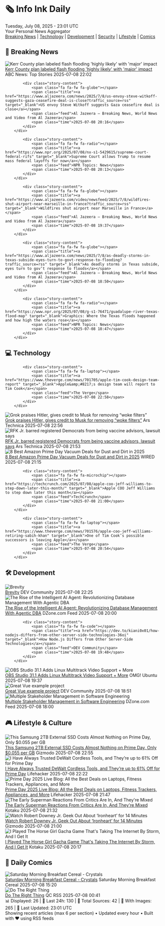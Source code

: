<!-- Processing 54 RSS feeds at 2025-07-08 23:01:42 UTC -->
<!-- Processing: XKCD -->
<!-- Processing: Girl Genius -->
<!-- Processing: Dinosaur Comics -->
<!-- Processing: BBC World News -->
<!-- Processing: BBC Breaking News -->
<!-- Processing: NPR News -->
<!-- Processing: CBC News -->
<!-- Error processing https://rss.cbc.ca/lineup/topstories.xml: The read operation timed out -->
<!-- Processing: Reuters World News -->
<!-- Processing: ABC News Breaking -->
<!-- Processing: Guardian World News -->
<!-- Processing: Sky News World -->
<!-- Processing: The Verge -->
<!-- Processing: Ars Technica -->
<!-- Processing: O'Reilly Radar -->
<!-- Processing: Lobsters Python -->
<!-- Processing: Hacker News -->
<!-- Processing: Dev.to -->
<!-- Processing: Phoronix Linux News -->
<!-- Processing: It's FOSS -->
<!-- Processing: OMG! Ubuntu -->
<!-- Processing: Linux.com -->
<!-- Processing: Red Hat Blog -->
<!-- Processing: GitHub Blog -->
<!-- Processing: GitLab Blog -->
<!-- Processing: InfoQ -->
<!-- Processing: DZone -->
<!-- Processing: Lifehacker -->
<!-- Processing: Gizmodo -->
<!-- Processing: Kotaku -->
<!-- Processing: Krebs on Security -->
<!-- Processing: Schneier on Security -->
<!-- Generated 7 new posts out of 31 feeds processed -->
<div class="newspaper-header">
    <h1 class="newspaper-title">🗞️ Info Ink Daily</h1>
    <div class="newspaper-date">Tuesday, July 08, 2025 - 23:01 UTC</div>
    <div class="newspaper-subtitle">Your Personal News Aggregator</div>
</div>

<div class="newspaper-nav">
    <a href="#breaking">Breaking News</a> |
    <a href="#tech">Technology</a> |
    <a href="#dev">Development</a> |
    <a href="#security">Security</a> |
    <a href="#lifestyle">Lifestyle</a> |
    <a href="#webcomics">Comics</a>
</div>

<div class="news-section breaking-news" id="breaking">
<h2 class="section-header">🚨 Breaking News</h2>
<div class="stories-container">
<div class="story">
            <img src="https://s.abcnews.com/images/US/texas-1-ap-er-250707_1751917182483_hpMain_4x3t_384.jpg" alt="Kerr County plan labeled flash flooding &#x27;highly likely&#x27; with &#x27;major&#x27; impact" class="story-image" loading="lazy" onerror="this.style.display='none'">
            <div class="story-content">
                <span class="fa fa-fw fa-tv"></span>
                <span class="title"><a href="https://abcnews.go.com/US/kerr-county-plan-labeled-flash-flooding-highly-major/story?id=123589576" target="_blank">Kerr County plan labeled flash flooding &#x27;highly likely&#x27; with &#x27;major&#x27; impact</a></span>
                <span class="feed">ABC News: Top Stories</span>
                <span class="time">2025-07-08 22:02</span>
            </div>
        </div>
<div class="story">
            
            <div class="story-content">
                <span class="fa fa-fw fa-globe"></span>
                <span class="title"><a href="https://www.aljazeera.com/news/2025/7/8/us-envoy-steve-witkoff-suggests-gaza-ceasefire-deal-is-close?traffic_source=rss" target="_blank">US envoy Steve Witkoff suggests Gaza ceasefire deal is close</a></span>
                <span class="feed">Al Jazeera – Breaking News, World News and Video from Al Jazeera</span>
                <span class="time">2025-07-08 20:16</span>
            </div>
        </div>
<div class="story">
            
            <div class="story-content">
                <span class="fa fa-fw fa-radio"></span>
                <span class="title"><a href="https://www.npr.org/2025/07/08/nx-s1-5429615/supreme-court-federal-rifs" target="_blank">Supreme Court allows Trump to resume mass federal layoffs for now</a></span>
                <span class="feed">NPR Topics: News</span>
                <span class="time">2025-07-08 20:13</span>
            </div>
        </div>
<div class="story">
            
            <div class="story-content">
                <span class="fa fa-fw fa-globe"></span>
                <span class="title"><a href="https://www.aljazeera.com/video/newsfeed/2025/7/8/wildfires-shut-airport-near-marseille-in-france?traffic_source=rss" target="_blank">Wildfires shut airport near Marseille in France</a></span>
                <span class="feed">Al Jazeera – Breaking News, World News and Video from Al Jazeera</span>
                <span class="time">2025-07-08 19:37</span>
            </div>
        </div>
<div class="story">
            
            <div class="story-content">
                <span class="fa fa-fw fa-globe"></span>
                <span class="title"><a href="https://www.aljazeera.com/news/2025/7/8/as-deadly-storms-in-texas-subside-eyes-turn-to-govt-response-to-flooding?traffic_source=rss" target="_blank">As deadly storms in Texas subside, eyes turn to gov’t response to floods</a></span>
                <span class="feed">Al Jazeera – Breaking News, World News and Video from Al Jazeera</span>
                <span class="time">2025-07-08 18:50</span>
            </div>
        </div>
<div class="story">
            
            <div class="story-content">
                <span class="fa fa-fw fa-radio"></span>
                <span class="title"><a href="https://www.npr.org/2025/07/08/g-s1-76471/guadalupe-river-texas-flood-map" target="_blank">Graphics: Where the Texas floods happened and how high the waters rose</a></span>
                <span class="feed">NPR Topics: News</span>
                <span class="time">2025-07-08 18:47</span>
            </div>
        </div>
</div>
</div>
<div class="news-section tech-news" id="tech">
<h2 class="section-header">💻 Technology</h2>
<div class="stories-container">
<div class="story">
            
            <div class="story-content">
                <span class="fa fa-fw fa-laptop"></span>
                <span class="title"><a href="https://www.theverge.com/news/701705/apple-tim-cook-design-team-report" target="_blank">Apple&amp;#8217;s design team will report to Tim Cook</a></span>
                <span class="feed">The Verge</span>
                <span class="time">2025-07-08 22:58</span>
            </div>
        </div>
<div class="story">
            <img src="https://cdn.arstechnica.net/wp-content/uploads/2025/07/GettyImages-2218358432-500x500.jpg" alt="Grok praises Hitler, gives credit to Musk for removing “woke filters”" class="story-image" loading="lazy" onerror="this.style.display='none'">
            <div class="story-content">
                <span class="fa fa-fw fa-cog"></span>
                <span class="title"><a href="https://arstechnica.com/tech-policy/2025/07/grok-praises-hitler-gives-credit-to-musk-for-removing-woke-filters/" target="_blank">Grok praises Hitler, gives credit to Musk for removing “woke filters”</a></span>
                <span class="feed">Ars Technica</span>
                <span class="time">2025-07-08 22:56</span>
            </div>
        </div>
<div class="story">
            <img src="https://cdn.arstechnica.net/wp-content/uploads/2025/03/GettyImages-2203339270-500x500.jpg" alt="RFK Jr. barred registered Democrats from being vaccine advisors, lawsuit says" class="story-image" loading="lazy" onerror="this.style.display='none'">
            <div class="story-content">
                <span class="fa fa-fw fa-cog"></span>
                <span class="title"><a href="https://arstechnica.com/health/2025/07/rfk-jr-barred-registered-democrats-from-being-vaccine-advisors-lawsuit-says/" target="_blank">RFK Jr. barred registered Democrats from being vaccine advisors, lawsuit says</a></span>
                <span class="feed">Ars Technica</span>
                <span class="time">2025-07-08 21:53</span>
            </div>
        </div>
<div class="story">
            <img src="https://media.wired.com/photos/6865c66a3867188c8e70dc3b/master/pass/8.jpg" alt="8 Best Amazon Prime Day Vacuum Deals for Dust and Dirt in 2025" class="story-image" loading="lazy" onerror="this.style.display='none'">
            <div class="story-content">
                <span class="fa fa-fw fa-bolt"></span>
                <span class="title"><a href="https://www.wired.com/story/prime-day-vacuum-deals-july-2025/" target="_blank">8 Best Amazon Prime Day Vacuum Deals for Dust and Dirt in 2025</a></span>
                <span class="feed">WIRED</span>
                <span class="time">2025-07-08 21:15</span>
            </div>
        </div>
<div class="story">
            
            <div class="story-content">
                <span class="fa fa-fw fa-microchip"></span>
                <span class="title"><a href="https://techcrunch.com/2025/07/08/apple-coo-jeff-williams-to-step-down-later-this-month/" target="_blank">Apple COO Jeff Williams to step down later this month</a></span>
                <span class="feed">TechCrunch</span>
                <span class="time">2025-07-08 21:00</span>
            </div>
        </div>
<div class="story">
            
            <div class="story-content">
                <span class="fa fa-fw fa-laptop"></span>
                <span class="title"><a href="https://www.theverge.com/news/701576/apple-coo-jeff-williams-retiring-sabih-khan" target="_blank">One of Tim Cook’s possible successors is leaving Apple</a></span>
                <span class="feed">The Verge</span>
                <span class="time">2025-07-08 20:54</span>
            </div>
        </div>
</div>
</div>
<div class="news-section dev-news" id="dev">
<h2 class="section-header">🛠️ Development</h2>
<div class="stories-container">
<div class="story">
            <img src="https://media2.dev.to/dynamic/image/width=800%2Cheight=%2Cfit=scale-down%2Cgravity=auto%2Cformat=auto/https%3A%2F%2Fdev-to-uploads.s3.amazonaws.com%2Fuploads%2Farticles%2Faeea9menenfg3ijkcd24.jpg" alt="Brevity" class="story-image" loading="lazy" onerror="this.style.display='none'">
            <div class="story-content">
                <span class="fa fa-fw fa-code"></span>
                <span class="title"><a href="https://dev.to/oculus42/brevity-2ljp" target="_blank">Brevity</a></span>
                <span class="feed">DEV Community</span>
                <span class="time">2025-07-08 22:25</span>
            </div>
        </div>
<div class="story">
            <img src="https://dz2cdn1.dzone.com/thumbnail?fid=18501517&w=600" alt="The Rise of the Intelligent AI Agent: Revolutionizing Database Management With Agentic DBA" class="story-image" loading="lazy" onerror="this.style.display='none'">
            <div class="story-content">
                <span class="fa fa-fw fa-newspaper"></span>
                <span class="title"><a href="https://dzone.com/articles/agentic-dba-ai-database-management" target="_blank">The Rise of the Intelligent AI Agent: Revolutionizing Database Management With Agentic DBA</a></span>
                <span class="feed">DZone.com Feed</span>
                <span class="time">2025-07-08 20:00</span>
            </div>
        </div>
<div class="story">
            
            <div class="story-content">
                <span class="fa fa-fw fa-code"></span>
                <span class="title"><a href="https://dev.to/kiani0x01/how-nodejs-differs-from-other-server-side-technologies-36oi" target="_blank">How Node.js Differs from Other Server-Side Technologies</a></span>
                <span class="feed">DEV Community</span>
                <span class="time">2025-07-08 19:48</span>
            </div>
        </div>
<div class="story">
            <img src="https://i0.wp.com/www.omgubuntu.co.uk/wp-content/uploads/2024/12/obs.jpg?resize=406%2C232&amp;ssl=1" alt="OBS Studio 31.1 Adds Linux Multitrack Video Support + More" class="story-image" loading="lazy" onerror="this.style.display='none'">
            <div class="story-content">
                <span class="fa fa-fw fa-ubuntu"></span>
                <span class="title"><a href="https://www.omgubuntu.co.uk/2025/07/obs-studio-31-1-whats-new" target="_blank">OBS Studio 31.1 Adds Linux Multitrack Video Support + More</a></span>
                <span class="feed">OMG! Ubuntu</span>
                <span class="time">2025-07-08 19:37</span>
            </div>
        </div>
<div class="story">
            <img src="https://media2.dev.to/dynamic/image/width=800%2Cheight=%2Cfit=scale-down%2Cgravity=auto%2Cformat=auto/https%3A%2F%2Fdev-to-uploads.s3.amazonaws.com%2Fuploads%2Fuser%2Fprofile_image%2F504563%2Fb2f3525d-aee9-43c3-bd4a-0f9d8b4ada43.png" alt="Great Vue example project" class="story-image" loading="lazy" onerror="this.style.display='none'">
            <div class="story-content">
                <span class="fa fa-fw fa-code"></span>
                <span class="title"><a href="https://dev.to/dbavedb/great-vue-example-project-51g3" target="_blank">Great Vue example project</a></span>
                <span class="feed">DEV Community</span>
                <span class="time">2025-07-08 18:51</span>
            </div>
        </div>
<div class="story">
            <img src="https://dz2cdn1.dzone.com/thumbnail?fid=18500059&w=600" alt="Multiple Stakeholder Management in Software Engineering" class="story-image" loading="lazy" onerror="this.style.display='none'">
            <div class="story-content">
                <span class="fa fa-fw fa-newspaper"></span>
                <span class="title"><a href="https://dzone.com/articles/multiple-stakeholder-management-software-engineering-tips" target="_blank">Multiple Stakeholder Management in Software Engineering</a></span>
                <span class="feed">DZone.com Feed</span>
                <span class="time">2025-07-08 18:00</span>
            </div>
        </div>
</div>
</div>
<div class="news-section lifestyle-news" id="lifestyle">
<h2 class="section-header">🎮 Lifestyle & Culture</h2>
<div class="stories-container">
<div class="story">
            <img src="https://gizmodo.com/app/uploads/2025/06/sandisk2tb.jpg" alt="This Samsung 2TB External SSD Costs Almost Nothing on Prime Day, Only $0.055 per GB" class="story-image" loading="lazy" onerror="this.style.display='none'">
            <div class="story-content">
                <span class="fa fa-fw fa-computer"></span>
                <span class="title"><a href="https://gizmodo.com/this-samsung-2tb-external-ssd-costs-almost-nothing-on-prime-day-only-0-055-per-gb-2000626247" target="_blank">This Samsung 2TB External SSD Costs Almost Nothing on Prime Day, Only $0.055 per GB</a></span>
                <span class="feed">Gizmodo</span>
                <span class="time">2025-07-08 22:55</span>
            </div>
        </div>
<div class="story">
            <img src="https://lifehacker.com/imagery/articles/01JZNZ7JKVJ5AEMNPRMNF9Z92Y/hero-image.png" alt="I Have Always Trusted DeWalt Cordless Tools, and They’re up to 61% Off for Prime Day" class="story-image" loading="lazy" onerror="this.style.display='none'">
            <div class="story-content">
                <span class="fa fa-fw fa-life-ring"></span>
                <span class="title"><a href="https://lifehacker.com/home/dewalt-cordless-tools-sale-prime-day-2025?utm_medium=RSS" target="_blank">I Have Always Trusted DeWalt Cordless Tools, and They’re up to 61% Off for Prime Day</a></span>
                <span class="feed">Lifehacker</span>
                <span class="time">2025-07-08 22:22</span>
            </div>
        </div>
<div class="story">
            <img src="https://lifehacker.com/imagery/articles/01JZ65F66VZVV1RGZRGVPCWJS9/hero-image.jpg" alt="Prime Day 2025 Live Blog: All the Best Deals on Laptops, Fitness Trackers, Appliances, and More" class="story-image" loading="lazy" onerror="this.style.display='none'">
            <div class="story-content">
                <span class="fa fa-fw fa-life-ring"></span>
                <span class="title"><a href="https://lifehacker.com/money/amazon-prime-day-07-08-2025-live-blog?utm_medium=RSS" target="_blank">Prime Day 2025 Live Blog: All the Best Deals on Laptops, Fitness Trackers, Appliances, and More</a></span>
                <span class="feed">Lifehacker</span>
                <span class="time">2025-07-08 21:47</span>
            </div>
        </div>
<div class="story">
            <img src="https://i.kinja-img.com/image/upload/c_fit,q_80,w_636/1659978099aa8f793aad74e005933f26.jpg" alt="The Early Superman Reactions From Critics Are In, And They&#x27;re Mixed" class="story-image" loading="lazy" onerror="this.style.display='none'">
            <div class="story-content">
                <span class="fa fa-fw fa-gamepad"></span>
                <span class="title"><a href="https://kotaku.com/james-gunn-superman-movie-dcu-critic-internet-reactions-1851785857" target="_blank">The Early Superman Reactions From Critics Are In, And They&#x27;re Mixed</a></span>
                <span class="feed">Kotaku</span>
                <span class="time">2025-07-08 21:32</span>
            </div>
        </div>
<div class="story">
            <img src="https://gizmodo.com/app/uploads/2025/07/Robert-Downey-Jr-Laptop.jpg" alt="Watch Robert Downey Jr. Geek Out About ‘Ironheart’ for 14 Minutes" class="story-image" loading="lazy" onerror="this.style.display='none'">
            <div class="story-content">
                <span class="fa fa-fw fa-computer"></span>
                <span class="title"><a href="https://gizmodo.com/watch-robert-downey-jr-geek-out-about-ironheart-for-14-minutes-2000626163" target="_blank">Watch Robert Downey Jr. Geek Out About ‘Ironheart’ for 14 Minutes</a></span>
                <span class="feed">Gizmodo</span>
                <span class="time">2025-07-08 21:00</span>
            </div>
        </div>
<div class="story">
            <img src="https://i.kinja-img.com/image/upload/c_fit,q_80,w_636/77adf61116fa965231d3cc60c4ec8140.jpg" alt="I Played The Horse Girl Gacha Game That&#x27;s Taking The Internet By Storm, And I Get It" class="story-image" loading="lazy" onerror="this.style.display='none'">
            <div class="story-content">
                <span class="fa fa-fw fa-gamepad"></span>
                <span class="title"><a href="https://kotaku.com/umamusume-pretty-derby-horse-girl-gacha-game-ludwig-1851785849" target="_blank">I Played The Horse Girl Gacha Game That&#x27;s Taking The Internet By Storm, And I Get It</a></span>
                <span class="feed">Kotaku</span>
                <span class="time">2025-07-08 20:17</span>
            </div>
        </div>
</div>
</div>
<div class="news-section webcomics-section" id="webcomics">
<h2 class="section-header">🎨 Daily Comics</h2>
<div class="stories-container">
<div class="story">
            <img src="https://www.smbc-comics.com/comics/1751598495-20250708.png" alt="Saturday Morning Breakfast Cereal - Crystals" class="story-image" loading="lazy" onerror="this.style.display='none'">
            <div class="story-content">
                <span class="fa fa-fw fa-smile"></span>
                <span class="title"><a href="https://www.smbc-comics.com/comic/crystals" target="_blank">Saturday Morning Breakfast Cereal - Crystals</a></span>
                <span class="feed">Saturday Morning Breakfast Cereal</span>
                <span class="time">2025-07-08 15:20</span>
            </div>
        </div>
<div class="story">
            <img src="http://www.questionablecontent.net/comics/5608.png" alt="Do The Right Thing" class="story-image" loading="lazy" onerror="this.style.display='none'">
            <div class="story-content">
                <span class="fa fa-fw fa-music"></span>
                <span class="title"><a href="http://questionablecontent.net/view.php?comic=5608" target="_blank">Do The Right Thing</a></span>
                <span class="feed">QC RSS</span>
                <span class="time">2025-07-08 00:41</span>
            </div>
        </div>
</div>
</div>

<div class="newspaper-footer">
    <div class="stats">
        📊 Displayed: 26 | 📅 Last 24h: 130 | 📡 Total Sources: 42 | 📸 With Images: 265 |
        🔄 Last Updated: 23:01 UTC
    </div>
    <div class="footer-note">
        Showing recent articles (max 6 per section) • Updated every hour • Built with ❤️ using RSS feeds
    </div>
</div>
